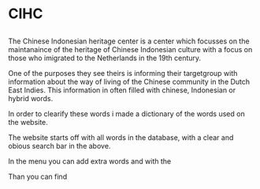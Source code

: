 # CIHC

##

The Chinese Indonesian heritage center is a center which focusses on the maintanaince of the heritage of Chinese Indonesian culture with a focus on those who imigrated to the Netherlands in the 19th century.

One of the purposes they see theirs is informing their targetgroup with information about the way of living of the Chinese community in the Dutch East Indies. This information in often filled with chinese, Indonesian or hybrid words.

In order to clearify these words i made a dictionary of the words used on the website. 

The website starts off with all words in the database, with a clear and obious search bar in the above. 

In the menu you can add extra words and with the 

Than you can find 